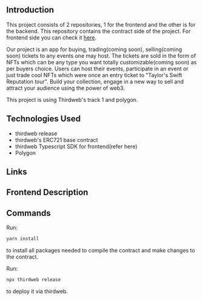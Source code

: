 ## Introduction

This project consists of 2 repositories, 1 for the frontend and the other is for the backend. This repository contains the contract side of the project. For frontend side you can check it [here](https://github.com/TerrenceAddison/ticketdashboard-contract).

Our project is an app for buying, trading(coming soon), selling(coming soon) tickets to any events one may host. The tickets are sold in the form of NFTs which can be any type you want totally customizable(coming soon) as per buyers choice. Users can host their events, participate in an event or just trade cool NFTs which were once an entry ticket to "Taylor's Swift Reputation tour". Build your collection, engage in a new way to sell and attract your audience using the power of web3.

This project is using Thirdweb's track 1 and polygon.


## Technologies Used
 * thirdweb release
 * thirdweb's ERC721 base contract
 * thirdweb Typescript SDK for frontend(refer here)
 * Polygon


## Links

## Frontend Description



## Commands

Run:
```bash
yarn install
```
to install all packages needed to compile the contract and make changes to the contract.

Run:
```bash
npx thirdweb release
```
to deploy it via thirdweb.



